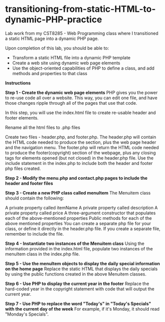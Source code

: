 # transitioning-from-static-HTML-to-dynamic-PHP-practice
Lab work from my CST8285 - Web Programming class where I transitioned a static HTML page into a dynamic PHP page.

Upon completion of this lab, you should be able to:

- Transform a static HTML file into a dynamic PHP template
- Create a web site using dynamic web page elements
- Use the object-oriented capabilities of PHP to define a class, and add methods and properties to that class

<b>Instructions</b>

<b>Step 1 - Create the dynamic web page elements</b>
PHP gives you the power to re-use code all over a website. This way, you can edit one file, and have those changes ripple through all of the pages that use that code.

In this step, you will use the index.html file to create re-usable header and footer elements.

Rename all the html files to .php files

Create two files - header.php, and footer.php.
The header.php will contain the HTML code needed to produce the <head> section, plus the web page header and the navigation menu.
The footer.php will return the HTML code needed to produce the footer(copyright) section of the webpage, plus any closing tags for elements opened (but not closed) in the header.php file.
Use the include statement in the index.php to include both the header and footer php files created.

<b>Step 2 - Modify the menu.php and contact.php pages to include the header and footer files</b>

<b>Step 3 - Create a new PHP class called menuItem</b>
The Menuitem class should contain the following:

A private property called itemName
A private property called description
A private property called price
A three-argument constructor that populates each of the above-mentioned properties
Public methods for each of the above mentioned properties
You can create a separate php file for your class, or define it directly in the header.php file. If you create a separate file, remember to include the file.

<b>Step 4 - Instantiate two instances of the Menuitem class</b>
Using the information provided in the index.html file, populate two instances of the menuItem class in the index.php file.

<b>Step 5 - Use the menuItem objects to display the daily special information on the home page</b>
Replace the static HTML that displays the daily specials by using the public functions created in the above Menuitem classes.

<b>Step 6 - Use PHP to display the current year in the footer</b>
Replace the hard-coded year in the copyright statement with code that will output the current year.

<b>Step 7 - Use PHP to replace the word "Today's" in "Today's Specials" with the current day of the week</b>
For example, if it's Monday, it should read "Monday's Specials".
